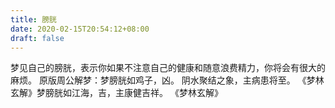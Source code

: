 ```yaml
---
title: 膀胱
date: 2020-02-15T20:54:12+08:00
draft: false
---
```


梦见自己的膀胱，表示你如果不注意自己的健康和随意浪费精力，你将会有很大的麻烦。
原版周公解梦：梦膀胱如鸡子，凶。
阴水聚结之象，主病患将至。
《梦林玄解》梦膀胱如江海，吉，主康健吉祥。
《梦林玄解》
